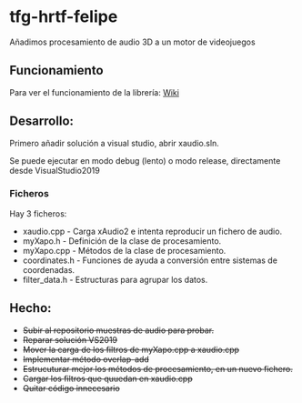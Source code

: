 # tfg-hrtf-felipe
Añadimos procesamiento de audio 3D a un motor de videojuegos

## Funcionamiento

Para ver el funcionamiento de la librería: [Wiki](https://github.com/alu0100969535/tfg-hrtf-felipe/wiki)

## Desarrollo:

Primero añadir solución a visual studio, abrir xaudio.sln.

Se puede ejecutar en modo debug (lento) o modo release, directamente desde VisualStudio2019

### Ficheros

Hay 3 ficheros:
* xaudio.cpp - Carga xAudio2 e intenta reproducir un fichero de audio.
* myXapo.h - Definición de la clase de procesamiento.
* myXapo.cpp - Métodos de la clase de procesamiento.
* coordinates.h - Funciones de ayuda a conversión entre sistemas de coordenadas.
* filter_data.h - Estructuras para agrupar los datos.


## Hecho:

* ~~Subir al repositorio muestras de audio para probar.~~
* ~~Reparar solución VS2019~~
* ~~Mover la carga de los filtros de myXapo.cpp a xaudio.cpp~~
* ~~Implementar método overlap-add~~
* ~~Estrucuturar mejor los métodos de procesamiento, en un nuevo fichero.~~
* ~~Cargar los filtros que quuedan en xaudio.cpp~~
* ~~Quitar código innecesario~~
